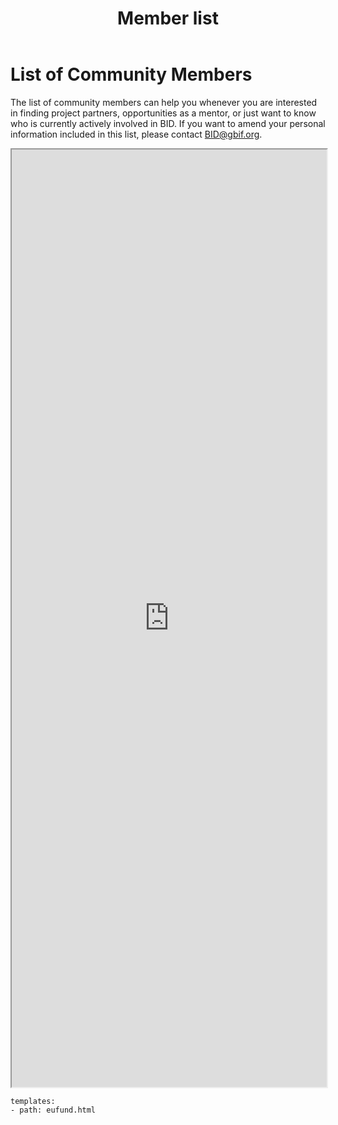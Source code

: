 ﻿---
title: Member list
description:  Description.
category: Community
subCategory: Member list
image: /images/ship-log-book.jpg
imageTitle: Ship Log Book. By Klaus Post via freeimages.com. Freeimages content license.
imageLink: http://www.freeimages.com/photo/ship-log-book-1563951
---
# List of Community Members

The list of community members can help you whenever you are interested in finding project partners, opportunities as a mentor, or just want to know who is currently actively involved in BID. If you want to amend your personal information included in this list, please contact BID@gbif.org.

<iframe src="https://docs.google.com/spreadsheets/d/1GzYVG2i6hrS9iyx04boqPbSQCSToEOSmI4veLp-ULVg/pubhtml?gid=0&amp;single=true&amp;range=a1%3Ad1000&amp;widget=false&amp;headers=false&amp;chrome=false" width="100%" height="1500px"></iframe>


```styledYaml
templates:
- path: eufund.html
```
